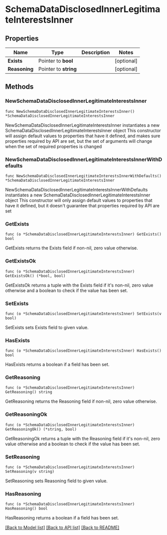 # SchemaDataDisclosedInnerLegitimateInterestsInner

## Properties

Name | Type | Description | Notes
------------ | ------------- | ------------- | -------------
**Exists** | Pointer to **bool** |  | [optional] 
**Reasoning** | Pointer to **string** |  | [optional] 

## Methods

### NewSchemaDataDisclosedInnerLegitimateInterestsInner

`func NewSchemaDataDisclosedInnerLegitimateInterestsInner() *SchemaDataDisclosedInnerLegitimateInterestsInner`

NewSchemaDataDisclosedInnerLegitimateInterestsInner instantiates a new SchemaDataDisclosedInnerLegitimateInterestsInner object
This constructor will assign default values to properties that have it defined,
and makes sure properties required by API are set, but the set of arguments
will change when the set of required properties is changed

### NewSchemaDataDisclosedInnerLegitimateInterestsInnerWithDefaults

`func NewSchemaDataDisclosedInnerLegitimateInterestsInnerWithDefaults() *SchemaDataDisclosedInnerLegitimateInterestsInner`

NewSchemaDataDisclosedInnerLegitimateInterestsInnerWithDefaults instantiates a new SchemaDataDisclosedInnerLegitimateInterestsInner object
This constructor will only assign default values to properties that have it defined,
but it doesn't guarantee that properties required by API are set

### GetExists

`func (o *SchemaDataDisclosedInnerLegitimateInterestsInner) GetExists() bool`

GetExists returns the Exists field if non-nil, zero value otherwise.

### GetExistsOk

`func (o *SchemaDataDisclosedInnerLegitimateInterestsInner) GetExistsOk() (*bool, bool)`

GetExistsOk returns a tuple with the Exists field if it's non-nil, zero value otherwise
and a boolean to check if the value has been set.

### SetExists

`func (o *SchemaDataDisclosedInnerLegitimateInterestsInner) SetExists(v bool)`

SetExists sets Exists field to given value.

### HasExists

`func (o *SchemaDataDisclosedInnerLegitimateInterestsInner) HasExists() bool`

HasExists returns a boolean if a field has been set.

### GetReasoning

`func (o *SchemaDataDisclosedInnerLegitimateInterestsInner) GetReasoning() string`

GetReasoning returns the Reasoning field if non-nil, zero value otherwise.

### GetReasoningOk

`func (o *SchemaDataDisclosedInnerLegitimateInterestsInner) GetReasoningOk() (*string, bool)`

GetReasoningOk returns a tuple with the Reasoning field if it's non-nil, zero value otherwise
and a boolean to check if the value has been set.

### SetReasoning

`func (o *SchemaDataDisclosedInnerLegitimateInterestsInner) SetReasoning(v string)`

SetReasoning sets Reasoning field to given value.

### HasReasoning

`func (o *SchemaDataDisclosedInnerLegitimateInterestsInner) HasReasoning() bool`

HasReasoning returns a boolean if a field has been set.


[[Back to Model list]](../README.md#documentation-for-models) [[Back to API list]](../README.md#documentation-for-api-endpoints) [[Back to README]](../README.md)


